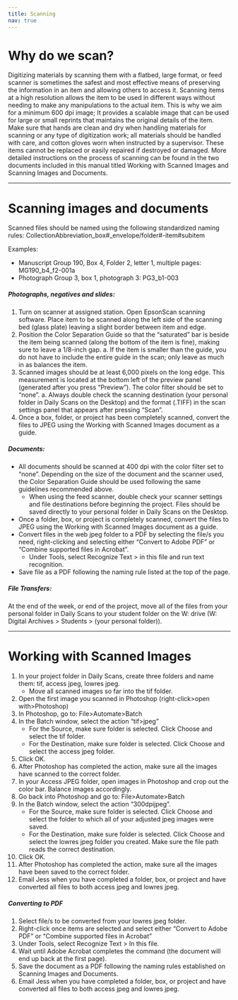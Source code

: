 ```yaml
---
title: Scanning
nav: true
---
```


# Why do we scan?

Digitizing materials by scanning them with a flatbed, large format, or feed scanner is sometimes the safest and most effective means of preserving the information in an item and allowing others to access it. Scanning items at a high resolution allows the item to be used in different ways without needing to make any manipulations to the actual item. This is why we aim for a minimum 600 dpi image; It provides a scalable image that can be used for large or small reprints that maintains the original details of the item.  Make sure that hands are clean and dry when handling materials for scanning or any type of digitization work; all materials should be handled with care, and cotton gloves worn when instructed by a supervisor. These items cannot be replaced or easily repaired if destroyed or damaged. More detailed instructions on the process of scanning can be found in the two documents included in this manual titled Working with Scanned Images and Scanning Images and Documents. 

---

# Scanning images and documents

Scanned files should be named using the following standardized naming rules: CollectionAbbreviation_box#_envelope/folder#-item#subitem  

Examples: 
- Manuscript Group 190, Box 4, Folder 2, letter 1, multiple pages: MG190_b4_f2-001a
- Photograph Group 3, box 1, photograph 3: PG3_b1-003

##### Photographs, negatives and slides:

1.	Turn on scanner at assigned station. Open EpsonScan scanning software. Place item to be scanned along the left side of the scanning bed (glass plate) leaving a slight border between item and edge.
2.	Position the Color Separation Guide so that the “saturated” bar is beside the item being scanned (along the bottom of the item is fine), making sure to leave a 1/8-inch gap.
a.	If the item is smaller than the guide, you do not have to include the entire guide in the scan; only leave as much in as balances the item. 
3.	Scanned images should be at least 6,000 pixels on the long edge. This measurement is located at the bottom left of the preview panel (generated after you press “Preview”). The color filter should be set to “none”.
a.	Always double check the scanning destination (your personal folder in Daily Scans on the Desktop) and the format (.TIFF) in the scan settings panel that appears after pressing “Scan”. 
4.	Once a box, folder, or project has been completely scanned, convert the files to JPEG using the Working with Scanned Images document as a guide.

##### Documents:

- All documents should be scanned at 400 dpi with the color filter set to “none”. Depending on the size of the document and the scanner used, the Color Separation Guide should be used following the same guidelines recommended above. 
    - When using the feed scanner, double check your scanner settings and file destinations before beginning the project. Files should be saved directly to your personal folder in Daily Scans on the Desktop. 
- Once a folder, box, or project is completely scanned, convert the files to JPEG using the Working with Scanned Images document as a guide. 
- Convert files in the web jpeg folder to a PDF by selecting the file/s you need, right-clicking and selecting either “Convert to Adobe PDF” or “Combine supported files in Acrobat”. 
    - Under Tools, select Recognize Text > in this file and run text recognition. 
- Save file as a PDF following the naming rule listed at the top of the page.

##### File Transfers:

At the end of the week, or end of the project, move all of the files from your personal folder in Daily Scans to your student folder on the W: drive (W: Digital Archives > Students > (your personal folder)).

---

# Working with Scanned Images

1.	In your project folder in Daily Scans, create three folders and name them: tif, access jpeg, lowres jpeg. 
    - Move all scanned images so far into the tif folder.
2.	Open the first image you scanned in Photoshop (right-click>open with>Photoshop)
3.	In Photoshop, go to: File>Automate>Batch
4.	In the Batch window, select the action “tif>jpeg”
    - For the Source, make sure folder is selected. Click Choose and select the tif folder.
    - For the Destination, make sure folder is selected. Click Choose and select the access jpeg folder.
5.	Click OK.
6.	After Photoshop has completed the action, make sure all the images have scanned to the correct folder. 
7.	In your Access JPEG folder, open images in Photoshop and crop out the color bar. Balance images accordingly.
8.	Go back into Photoshop and go to: File>Automate>Batch
9.	In the Batch window, select the action “300dpijpeg”.
    - For the Source, make sure folder is selected. Click Choose and select the folder to which all of your adjusted jpeg images were saved. 
    - For the Destination, make sure folder is selected. Click Choose and select the lowres jpeg folder you created. Make sure the file path reads the correct destination.
10.	Click OK.
11.	After Photoshop has completed the action, make sure all the images have been saved to the correct folder. 
12.	Email Jess when you have completed a folder, box, or project and have converted all files to both access jpeg and lowres jpeg.

##### Converting to PDF

1.	Select file/s to be converted from your lowres jpeg folder.
2.	Right-click once items are selected and select either “Convert to Adobe PDF” or “Combine supported files in Acrobat”
3.	Under Tools, select Recognize Text > In this file.
4.	Wait until Adobe Acrobat completes the command (the document will end up back at the first page).
5.	Save the document as a PDF following the naming rules established on Scanning Images and Documents.
6.	Email Jess when you have completed a folder, box, or project and have converted all files to both access jpeg and lowres jpeg.